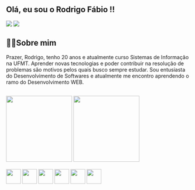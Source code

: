 
<h2>Olá, eu sou o Rodrigo Fábio !!</h2>
<div>
  <a href="rodrigo.amorim452@gmail.com" target="blank"><img src="https://img.shields.io/badge/rodrigo.amorim452@gmail.com-D14836?style=for-the-badge&logo=gmail&logoColor=white" target="blank"></a>
  <a href="https://www.linkedin.com/in/rodrigo-f%C3%A1bio-00a6b11a9" target="blank"><img src="https://img.shields.io/badge/LinkedIn-0077B5?style=for-the-badge&logo=linkedin&logoColor=white" target="blank"></a>
</div>

<h2>👨‍💻Sobre mim</h2>
  Prazer, Rodrigo, tenho 20 anos e atualmente curso Sistemas de Informação na UFMT. Aprender novas tecnologias e poder contribuir na resolução de problemas são motivos pelos quais
busco sempre estudar. Sou entusiasta do Desenvolvimento de Softwares e atualmente me encontro aprendendo o ramo do Desenvolvimento WEB.

##
<div>
  <img height="180em" src="https://github-readme-stats.vercel.app/api?username=RodrigoFabio&show_icons=true&theme=algolia"> 
  <img height="180em" src="https://github-readme-stats.vercel.app/api/top-langs/?username=RodrigoFabio&layout=compact&show_icons=true&theme=algolia"> 
</div>

<div style="display: inline_block"> <br>  
  <img align="center" widht="30" height="40" src="https://cdn.jsdelivr.net/gh/devicons/devicon/icons/c/c-original.svg" />
  <img align="center" widht="30" height="40" src="https://cdn.jsdelivr.net/gh/devicons/devicon/icons/html5/html5-original-wordmark.svg" />
  <img align="center" widht="30" height="40" src="https://cdn.jsdelivr.net/gh/devicons/devicon/icons/javascript/javascript-original.svg" />
  <img align="center" widht="30" height="40" src="https://cdn.jsdelivr.net/gh/devicons/devicon/icons/react/react-original.svg" />
  <img align="center" widht="30" height="40" src="https://cdn.jsdelivr.net/gh/devicons/devicon/icons/css3/css3-original-wordmark.svg" />
  <img align="center" widht="30" height="40" src="https://cdn.jsdelivr.net/gh/devicons/devicon/icons/mysql/mysql-original-wordmark.svg" />
</div>

